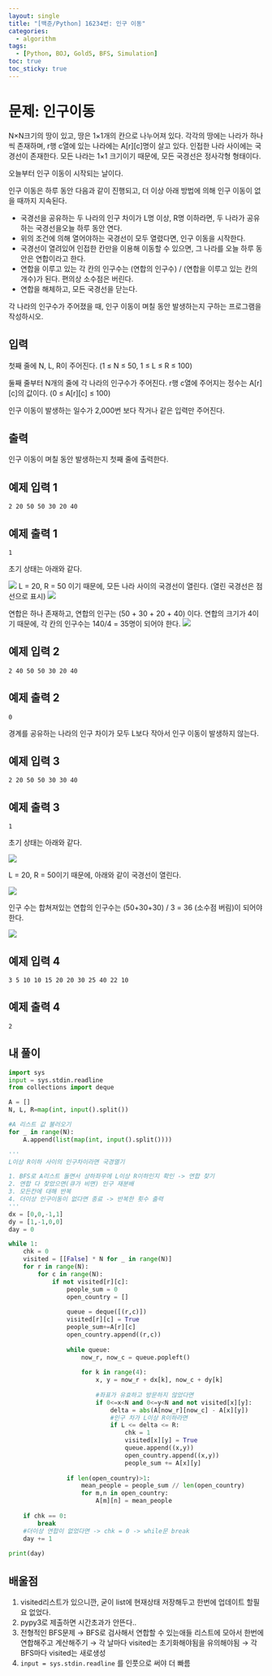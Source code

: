 ```yaml
---
layout: single
title: "[백준/Python] 16234번: 인구 이동"
categories:
  - algorithm
tags:
  - [Python, BOJ, Gold5, BFS, Simulation]
toc: true
toc_sticky: true
---
```

# 문제: 인구이동

N×N크기의 땅이 있고, 땅은 1×1개의 칸으로 나누어져 있다. 각각의 땅에는 나라가 하나씩 존재하며, r행 c열에 있는 나라에는 A[r][c]명이 살고 있다. 인접한 나라 사이에는 국경선이 존재한다. 모든 나라는 1×1 크기이기 때문에, 모든 
국경선은 정사각형 형태이다.

오늘부터 인구 이동이 시작되는 날이다.

인구 이동은 하루 동안 다음과 같이 진행되고, 더 이상 아래 방법에 의해 인구 이동이 없을 때까지 지속된다.

- 국경선을 공유하는 두 나라의 인구 차이가 L명 이상, R명 이하라면, 두 나라가 공유하는 국경선을오늘 하루 동안 연다.
- 위의 조건에 의해 열어야하는 국경선이 모두 열렸다면, 인구 이동을 시작한다.
- 국경선이 열려있어 인접한 칸만을 이용해 이동할 수 있으면, 그 나라를 오늘 하루 동안은 연합이라고 한다.
- 연합을 이루고 있는 각 칸의 인구수는 (연합의 인구수) / (연합을 이루고 있는 칸의 개수)가 된다. 편의상 소수점은 버린다.
- 연합을 해체하고, 모든 국경선을 닫는다.

각 나라의 인구수가 주어졌을 때, 인구 이동이 며칠 동안 발생하는지 구하는 프로그램을 작성하시오.

## 입력

첫째 줄에 N, L, R이 주어진다. (1 ≤ N ≤ 50, 1 ≤ L ≤ R ≤ 100)

둘째 줄부터 N개의 줄에 각 나라의 인구수가 주어진다. r행 c열에 주어지는 정수는 A[r][c]의 값이다. (0 ≤ A[r][c] ≤ 100)

인구 이동이 발생하는 일수가 2,000번 보다 작거나 같은 입력만 주어진다.

## 출력

인구 이동이 며칠 동안 발생하는지 첫째 줄에 출력한다.

## 예제 입력 1

`2 20 50
50 30
20 40`

## 예제 출력 1

`1`

초기 상태는 아래와 같다.

![](/assets/images/2025-09-16-22-55-37.png)
L = 20, R = 50 이기 때문에, 모든 나라 사이의 국경선이 열린다. (열린 국경선은 점선으로 표시)
![](/assets/images/2025-09-16-22-55-49.png)

연합은 하나 존재하고, 연합의 인구는 (50 + 30 + 20 + 40) 이다. 연합의 크기가 4이기 때문에, 각 칸의 인구수는 140/4 = 35명이 되어야 한다.
![](/assets/images/2025-09-16-22-55-55.png)

## 예제 입력 2

`2 40 50
50 30
20 40`

## 예제 출력 2

`0`

경계를 공유하는 나라의 인구 차이가 모두 L보다 작아서 인구 이동이 발생하지 않는다.

## 예제 입력 3

`2 20 50
50 30
30 40`

## 예제 출력 3

`1`

초기 상태는 아래와 같다.

![](/assets/images/2025-09-16-22-56-18.png)

L = 20, R = 50이기 때문에, 아래와 같이 국경선이 열린다.

![](/assets/images/2025-09-16-22-56-32.png)

인구 수는 합쳐져있는 연합의 인구수는 (50+30+30) / 3 = 36 (소수점 버림)이 되어야 한다.

![](/assets/images/2025-09-16-22-56-40.png)

## 예제 입력 4

`3 5 10
10 15 20
20 30 25
40 22 10`

## 예제 출력 4

`2`

## 내 풀이
```python
import sys
input = sys.stdin.readline
from collections import deque

A = []
N, L, R=map(int, input().split())

#A 리스트 값 불러오기
for _ in range(N):
    A.append(list(map(int, input().split())))

'''
L이상 R이하 사이의 인구차이라면 국경열기

1. BFS로 A리스트 돌면서 상하좌우에 L이상 R이하인지 확인 -> 연합 찾기
2. 연합 다 찾았으면(큐가 비면) 인구 재분배
3. 모든칸에 대해 반복
4. 더이상 인구이동이 없다면 종료 -> 반복한 횟수 출력
'''
dx = [0,0,-1,1]
dy = [1,-1,0,0]
day = 0

while 1:
    chk = 0
    visited = [[False] * N for _ in range(N)]
    for r in range(N):
        for c in range(N):
            if not visited[r][c]:
                people_sum = 0
                open_country = []
                
                queue = deque([(r,c)])
                visited[r][c] = True
                people_sum+=A[r][c]
                open_country.append((r,c))
                
                while queue:
                    now_r, now_c = queue.popleft()
                    
                    for k in range(4):
                        x, y = now_r + dx[k], now_c + dy[k]
                    
                        #좌표가 유효하고 방문하지 않았다면
                        if 0<=x<N and 0<=y<N and not visited[x][y]:
                            delta = abs(A[now_r][now_c] - A[x][y])
                            #인구 차가 L이상 R이하라면
                            if L <= delta <= R:
                                chk = 1
                                visited[x][y] = True
                                queue.append((x,y))
                                open_country.append((x,y))
                                people_sum += A[x][y]
              
                if len(open_country)>1:
                    mean_people = people_sum // len(open_country)
                    for m,n in open_country:
                        A[m][n] = mean_people
                    
    if chk == 0:
        break
    #더이상 연합이 없었다면 -> chk = 0 -> while문 break
    day += 1
    
print(day)
```

## 배울점

1. visited리스트가 있으니깐, 굳이 list에 현재상태 저장해두고 한번에 업데이트 할필요 없었다.
2. pypy3로 제출하면 시간초과가 안뜬다..
3. 전형적인 BFS문제 → BFS로 검사해서 연합할 수 있는애들 리스트에 모아서 한번에 연합해주고 계산해주기 → 각 날마다 visited는 초기화해야됨을 유의해야됨 → 각BFS마다 visited는 새로생성
4. `input = sys.stdin.readline` 를 인풋으로 써야 더 빠름